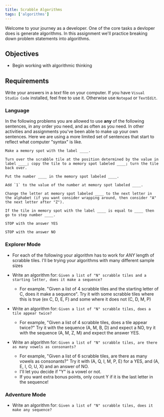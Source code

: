 ```yaml
---
title: Scrabble Algorithms
tags: ['algorithms']
---
```


Welcome to your journey as a developer. One of the core tasks a devloper does is generate algorithms. In this assignment we'll practice breaking down problem statements into algorithms.

## Objectives

- Begin working with algorithmic thinking

## Requirements

Write your answers in a _text_ file on your computer. If you have `Visual Studio Code` installed, feel free to use it. Otherwise use `Notepad` or `TextEdit`.

### Language

In the following problems you are allowed to use **any** of the following sentences, in any order you need, and as often as you need. In other activities and assignments you've been able to make up your own sentences. Here we are using a more limited set of sentences that start to reflect what computer "syntax" is like.

```
Make a memory spot with the label ____.

Turn over the scrabble tile at the position determined by the value in label ____; copy the tile to a memory spot labeled ____; turn the tile back over.

Put the number ____ in the memory spot labeled ____.

Add `1` to the value of the number at memory spot labeled ____.

Change the letter at memory spot labeled ____ to the next letter in the alphabet (if you want consider wrapping around, then consider "A" the next letter after "Z").

If the tile in memory spot with the label ____ is equal to ____ then go to step number ____.

STOP with the answer YES

STOP with the answer NO
```

### Explorer Mode

- For each of the following your algorithm has to work for _ANY_ length of scrabble tiles. I'll be trying your algorithms with many different sample sizes

- Write an algorithm for: `Given a list of "N" scrabble tiles and a starting letter, does it make a sequence?`

  - For example. "Given a list of 4 scrabble tiles and the starting letter of C, does it make a sequence". Try it with some scrabble tiles where this is true (ex C, D, E, F) and some where it does not (C, D, M, P)

- Write an algorithm for: `Given a list of "N" scrabble tiles, does a tile appear twice?`

  - For example, "Given a list of 4 scrabble tiles, does a tile appear twice?" Try it with the sequence (A, M, B, D) and expect a NO, try it with the sequence (A, M, Z, M) and expect the answer YES.

- Write an algorithm for: `Given a list of "N" scrabble tiles, are there as many vowels as consonants?`
  - For example, "Given a list of 6 scrabble tiles, are there as many vowels as consonants?" Try it with (A, Q, I, M, P, E) for a YES, and (A, E, I, O, U, X) and an answer of NO.
  - I'll let you decide if "Y" is a vowel or not.
  - If you want extra bonus points, only count Y if it is the last letter in the sequence!

### Adventure Mode

- Write an algorithm for: `Given a list of "N" scrabble tiles, does it make any sequence?`
